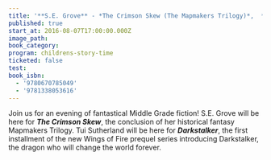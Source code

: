 ```yaml
---
title: '**S.E. Grove** - *The Crimson Skew (The Mapmakers Trilogy)*,  **Tui Sutherland** - *Wings of Fire: Legends: Darkstalker*'
published: true
start_at: 2016-08-07T17:00:00.000Z
image_path:
book_category:
program: childrens-story-time
ticketed: false
test:
book_isbn:
  - '9780670785049'
  - '9781338053616'
---
```



Join us for an evening of fantastical Middle Grade fiction! S.E. Grove will be here for ***The Crimson Skew***, the conclusion of her historical fantasy Mapmakers Trilogy. Tui Sutherland will be here for ***Darkstalker***, the first installment of the new Wings of Fire prequel series introducing Darkstalker, the dragon who will change the world forever.